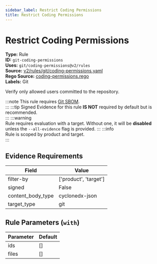 ```yaml
---
sidebar_label: Restrict Coding Permissions
title: Restrict Coding Permissions
---  
```

# Restrict Coding Permissions  
**Type:** Rule  
**ID:** `git-coding-permissions`  
**Uses:** `git/coding-permissions@v2/rules`  
**Source:** [v2/rules/git/coding-permissions.yaml](https://github.com/scribe-public/sample-policies/blob/main/v2/rules/git/coding-permissions.yaml)  
**Rego Source:** [coding-permissions.rego](https://github.com/scribe-public/sample-policies/blob/main/v2/rules/git/coding-permissions.rego)  
**Labels:** Git  

Verify only allowed users committed to the repository.

:::note 
This rule requires [Git SBOM](https://scribe-security.netlify.app/docs/docs/valint/sbom).  
::: 
:::tip 
Signed Evidence for this rule **IS NOT** required by default but is recommended.  
::: 
:::warning  
Rule requires evaluation with a target. Without one, it will be **disabled** unless the `--all-evidence` flag is provided.
::: 
:::info  
Rule is scoped by product and target.  
:::  

## Evidence Requirements  
| Field | Value |
|-------|-------|
| filter-by | ['product', 'target'] |
| signed | False |
| content_body_type | cyclonedx-json |
| target_type | git |

## Rule Parameters (`with`)  
| Parameter | Default |
|-----------|---------|
| ids | [] |
| files | [] |

